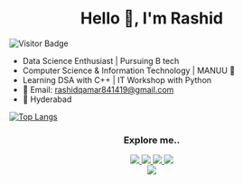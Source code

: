 <div align="center">
  <h1>Hello 👋, I'm Rashid</h1>
</div>

![Visitor Badge](https://visitor-badge.laobi.icu/badge?page_id=rashid-qamar.rashid-qamar)

- Data Science Enthusiast | Pursuing B tech
- Computer Science & Information Technology | MANUU 🦋
- Learning DSA with C++ | IT Workshop with Python
- 📩 Email: rashidqamar841419@gmail.com
- 📍 Hyderabad


[![Top Langs](https://github-readme-stats.vercel.app/api/top-langs/?username=rashid-qamar&layout=compact&hide=html,css&langs_count=6&theme=default)](https://github.com/anuraghazra/github-readme-stats)



<div align="center">
  <h3>Explore me..</h3>
  <a href="mailto:rashidqamar841419@gmail.com">
    <img src="https://img.shields.io/badge/Gmail-D14836?style=for-the-badge&logo=gmail&logoColor=white"/>
  </a>
  <a href="https://linkedin.com/in/rashid-qamar">
    <img src="https://img.shields.io/badge/LinkedIn-0077B5?style=for-the-badge&logo=linkedin&logoColor=white"/>
  </a>
  <a href="https://twitter.com/RashidQ60876701">
    <img src="https://img.shields.io/badge/Twitter-1DA1F2?style=for-the-badge&logo=twitter&logoColor=white"/>
  </a>
  <a href="https://github.com/hrashid-qamar">
    <img src="https://img.shields.io/badge/GitHub-181717?style=for-the-badge&logo=github&logoColor=white"/>
  </a>
  <br/>
  <a href="tel:+919876543210">
    <img src="https://img.shields.io/badge/📞+91-8179863366-25D366?style=for-the-badge&logo=whatsapp&logoColor=white"/>
  </a>
</div>

